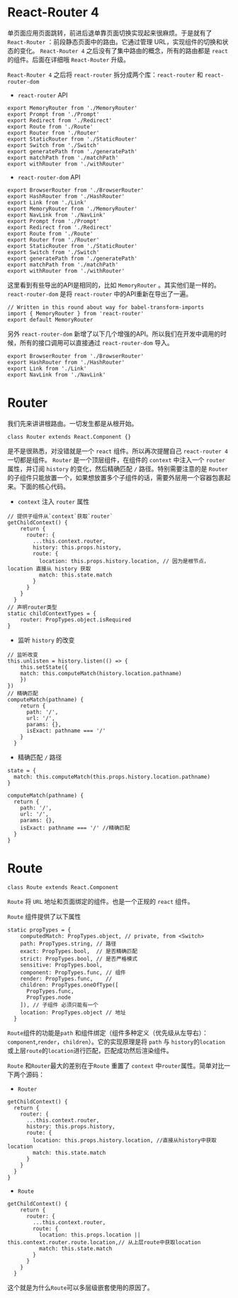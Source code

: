 # React-Router 4
单页面应用页面跳转，前进后退单靠页面切换实现起来很麻烦。于是就有了 `React-Router` ：前段静态页面中的路由。它通过管理 URL，实现组件的切换和状态的变化。
`React-Router 4` 之后没有了集中路由的概念，所有的路由都是 `react` 的组件。后面在详细哦 `React-Router` 升级。

`React-Router 4` 之后将 `react-router` 拆分成两个库：`react-router` 和 `react-router-dom`

- `react-router` API
```JS
export MemoryRouter from './MemoryRouter'
export Prompt from './Prompt'
export Redirect from './Redirect'
export Route from './Route'
export Router from './Router'
export StaticRouter from './StaticRouter'
export Switch from './Switch'
export generatePath from './generatePath'
export matchPath from './matchPath'
export withRouter from './withRouter'

```

- `react-router-dom` API
```JS
export BrowserRouter from './BrowserRouter'
export HashRouter from './HashRouter'
export Link from './Link'
export MemoryRouter from './MemoryRouter'
export NavLink from './NavLink'
export Prompt from './Prompt'
export Redirect from './Redirect'
export Route from './Route'
export Router from './Router'
export StaticRouter from './StaticRouter'
export Switch from './Switch'
export generatePath from './generatePath'
export matchPath from './matchPath'
export withRouter from './withRouter'
```

这里看到有些导出的API是相同的，比如 `MemoryRouter` 。其实他们是一样的。 `react-router-dom` 是将 `react-router` 中的API重新在导出了一遍。
```JS
// Written in this round about way for babel-transform-imports
import { MemoryRouter } from 'react-router'
export default MemoryRouter

```
另外 `react-router-dom` 新增了以下几个增强的API。所以我们在开发中调用的时候，所有的接口调用可以直接通过 `react-router-dom` 导入。
```JS
export BrowserRouter from './BrowserRouter'
export HashRouter from './HashRouter'
export Link from './Link'
export NavLink from './NavLink'
```

# Router
我们先来讲讲根路由。一切发生都是从根开始。
```JS
class Router extends React.Component {}
```
是不是很熟悉，对没错就是一个 `react` 组件。所以再次提醒自己 `react-router 4` 一切都是组件。 `Router` 是一个顶层组件，在组件的 `context` 中注入一个 `router` 属性，并订阅 `history` 的变化，然后精确匹配 `/` 路径。特别需要注意的是 `Router` 的子组件只能放置一个，如果想放置多个子组件的话，需要外层用一个容器包裹起来。下面的核心代码。

- `context` 注入 `router` 属性
```JS
// 提供子组件从`context`获取`router`
getChildContext() {
    return {
      router: {
        ...this.context.router,
        history: this.props.history,
        route: {
          location: this.props.history.location, // 因为是根节点，location 直接从 history 获取
          match: this.state.match
        }
      }
    }
  }
// 声明router类型
static childContextTypes = {
    router: PropTypes.object.isRequired
}
```

- 监听 `history` 的改变
```JS
// 监听改变
this.unlisten = history.listen(() => {
    this.setState({
    match: this.computeMatch(history.location.pathname)
    })
})
// 精确匹配
computeMatch(pathname) {
    return {
      path: '/',
      url: '/',
      params: {},
      isExact: pathname === '/'
    }
  }
```

- 精确匹配 `/` 路径
```JS
state = {
  match: this.computeMatch(this.props.history.location.pathname)
}

computeMatch(pathname) {
  return {
    path: '/',
    url: '/',
    params: {},
    isExact: pathname === '/' //精确匹配
  }
}
```

# Route
```JS
class Route extends React.Component
```
`Route` 将 `URL` 地址和页面绑定的组件。也是一个正规的 `react` 组件。

`Route` 组件提供了以下属性
```JS
static propTypes = {
    computedMatch: PropTypes.object, // private, from <Switch>
    path: PropTypes.string, // 路径
    exact: PropTypes.bool,  // 是否精确匹配
    strict: PropTypes.bool, // 是否严格模式
    sensitive: PropTypes.bool,
    component: PropTypes.func, // 组件
    render: PropTypes.func,    // 
    children: PropTypes.oneOfType([
      PropTypes.func,
      PropTypes.node
    ]), // 子组件 必须只能有一个
    location: PropTypes.object // 地址
  }
```
`Route`组件的功能是`path` 和组件绑定（组件多种定义（优先级从左导右）：`component`,`render`，`children`）。它的实现原理是将 `path` 与 `history`的`location` 或上层`route`的`location`进行匹配，匹配成功然后渲染组件。

`Route` 和`Router`最大的差别在于`Route` 重置了 `context` 中`router`属性。简单对比一下两个源码：
- `Router`
```JS
getChildContext() {
  return {
    router: {
      ...this.context.router,
      history: this.props.history,
      route: {
        location: this.props.history.location, //直接从history中获取location
        match: this.state.match
      }
    }
  }
}
```
- `Route`
```JS
getChildContext() {
    return {
      router: {
        ...this.context.router,
        route: {
          location: this.props.location || this.context.router.route.location,// 从上层route中获取location
          match: this.state.match
        }
      }
    }
  }
```
这个就是为什么`Route`可以多层级嵌套使用的原因了。





